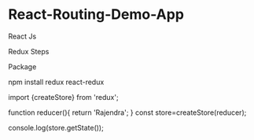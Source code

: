 # React-Routing-Demo-App
React Js

Redux Steps

Package

npm install redux react-redux

import {createStore}  from 'redux';

function reducer(){
    return 'Rajendra';
}
const store=createStore(reducer);

console.log(store.getState());





